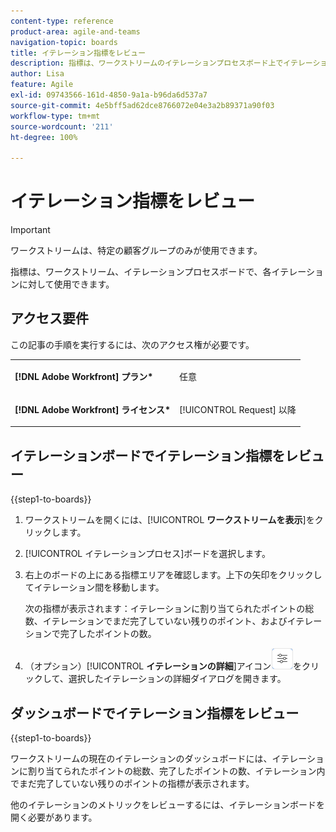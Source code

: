 ```yaml
---
content-type: reference
product-area: agile-and-teams
navigation-topic: boards
title: イテレーション指標をレビュー
description: 指標は、ワークストリームのイテレーションプロセスボード上でイテレーションごとに利用できます。
author: Lisa
feature: Agile
exl-id: 09743566-161d-4850-9a1a-b96da6d537a7
source-git-commit: 4e5bff5ad62dce8766072e04e3a2b89371a90f03
workflow-type: tm+mt
source-wordcount: '211'
ht-degree: 100%

---
```


# イテレーション指標をレビュー

>[!IMPORTANT]
>
>ワークストリームは、特定の顧客グループのみが使用できます。

指標は、ワークストリーム、イテレーションプロセスボードで、各イテレーションに対して使用できます。

## アクセス要件

この記事の手順を実行するには、次のアクセス権が必要です。

<table style="table-layout:auto"> 
 <col> 
 </col> 
 <col> 
 </col> 
 <tbody> 
  <tr> 
   <td role="rowheader"><strong>[!DNL Adobe Workfront] プラン*</strong></td> 
   <td> <p>任意</p> </td> 
  </tr> 
  <tr> 
   <td role="rowheader"><strong>[!DNL Adobe Workfront] ライセンス*</strong></td> 
   <td> <p>[!UICONTROL Request] 以降</p> </td> 
  </tr> 
 </tbody> 
</table>

## イテレーションボードでイテレーション指標をレビュー

{{step1-to-boards}}

1. ワークストリームを開くには、[!UICONTROL **ワークストリームを表示**]&#x200B;をクリックします。
1. [!UICONTROL イテレーションプロセス]ボードを選択します。
1. 右上のボードの上にある指標エリアを確認します。上下の矢印をクリックしてイテレーション間を移動します。

   次の指標が表示されます：イテレーションに割り当てられたポイントの総数、イテレーションでまだ完了していない残りのポイント、およびイテレーションで完了したポイントの数。

1. （オプション）[!UICONTROL **イテレーションの詳細**]&#x200B;アイコン![イテレーションの詳細](assets/iteration-details-button.png)をクリックして、選択したイテレーションの詳細ダイアログを開きます。

## ダッシュボードでイテレーション指標をレビュー

{{step1-to-boards}}

ワークストリームの現在のイテレーションのダッシュボードには、イテレーションに割り当てられたポイントの総数、完了したポイントの数、イテレーション内でまだ完了していない残りのポイントの指標が表示されます。

他のイテレーションのメトリックをレビューするには、イテレーションボードを開く必要があります。
